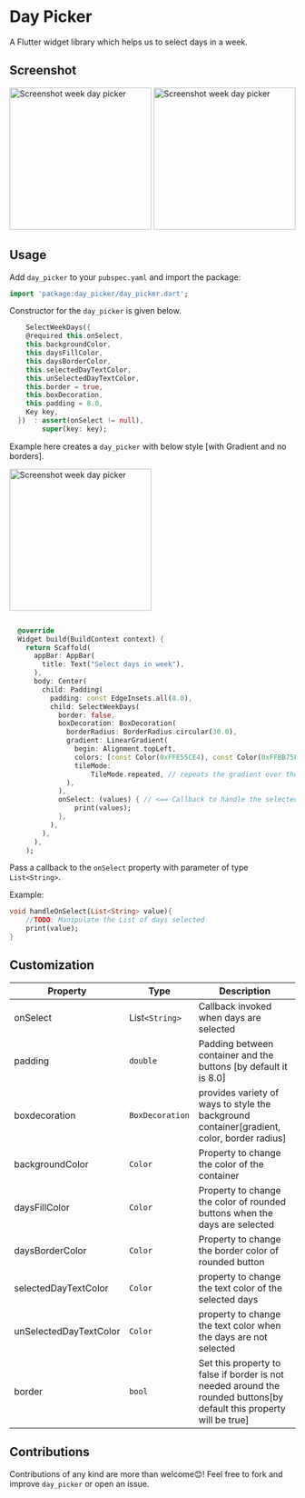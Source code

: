 # Day Picker

A Flutter widget library which helps us to select days in a week.

## Screenshot

<p>
<img src="https://github.com/shan-shaji/select_week_days/blob/master/screenshot/screenshot.jpg" alt="Screenshot week day picker" width="250">
<img src="https://github.com/shan-shaji/select_week_days/blob/master/screenshot/animate.gif" alt="Screenshot week day picker" width="250">
</p>

## Usage

Add `day_picker` to your `pubspec.yaml` and import the package:

```dart
import 'package:day_picker/day_picker.dart';
```

Constructor for the `day_picker` is given below.

```dart
    SelectWeekDays({
    @required this.onSelect,
    this.backgroundColor,
    this.daysFillColor,
    this.daysBorderColor,
    this.selectedDayTextColor,
    this.unSelectedDayTextColor,
    this.border = true,
    this.boxDecoration,
    this.padding = 8.0,
    Key key,
  })  : assert(onSelect != null),
        super(key: key);
```

Example here creates a `day_picker` with below style [with Gradient and no borders].

<img src="https://github.com/shan-shaji/select_week_days/blob/master/screenshot/screenshot2.jpg" alt="Screenshot week day picker" width="250">

```dart

  @override
  Widget build(BuildContext context) {
    return Scaffold(
      appBar: AppBar(
        title: Text("Select days in week"),
      ),
      body: Center(
        child: Padding(
          padding: const EdgeInsets.all(8.0),
          child: SelectWeekDays(
            border: false,
            boxDecoration: BoxDecoration(
              borderRadius: BorderRadius.circular(30.0),
              gradient: LinearGradient(
                begin: Alignment.topLeft,
                colors: [const Color(0xFFE55CE4), const Color(0xFFBB75FB)],
                tileMode:
                    TileMode.repeated, // repeats the gradient over the canvas
              ),
            ),
            onSelect: (values) { // <== Callback to handle the selected days
                print(values);
            },
          ),
        ),
      ),
    );
```

Pass a callback to the `onSelect` property with parameter of type `List<String>`.

Example:

```dart
void handleOnSelect(List<String> value){
    //TODO: Manipulate the List of days selected
    print(value);
}
```

## Customization

| Property               | Type            | Description                                                                                                          |
| ---------------------- | --------------- | -------------------------------------------------------------------------------------------------------------------- |
| onSelect               | List`<String>`  | Callback invoked when days are selected                                                                              |
| padding                | `double`        | Padding between container and the buttons [by default it is 8.0]                                                     |
| boxdecoration          | `BoxDecoration` | provides variety of ways to style the background container[gradient, color, border radius]                           |
| backgroundColor        | `Color`         | Property to change the color of the container                                                                        |
| daysFillColor          | `Color`         | Property to change the color of rounded buttons when the days are selected                                           |
| daysBorderColor        | `Color`         | Property to change the border color of rounded button                                                                |
| selectedDayTextColor   | `Color`         | property to change the text color of the selected days                                                               |
| unSelectedDayTextColor | `Color`         | property to change the text color when the days are not selected                                                     |
| border                 | `bool`          | Set this property to false if border is not needed around the rounded buttons[by default this property will be true] |

## Contributions

Contributions of any kind are more than welcome😊! Feel free to fork and improve `day_picker` or open an issue.
